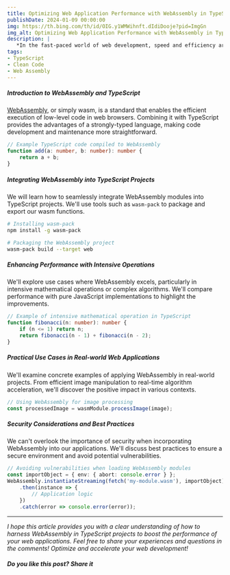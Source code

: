 ```yaml
---
title: Optimizing Web Application Performance with WebAssembly in TypeScript
publishDate: 2024-01-09 00:00:00
img: https://th.bing.com/th/id/OIG.y1WMWihnft.dIdiDooje?pid=ImgGn
img_alt: Optimizing Web Application Performance with WebAssembly in TypeScript by sergio campbell dev
description: |
   *In the fast-paced world of web development, speed and efficiency are paramount. In this article, we will explore how to use WebAssembly in conjunction with TypeScript to significantly enhance the performance of our web applications.*
tags:
- TypeScript
- Clean Code
- Web Assembly
---
```


##### **Introduction to WebAssembly and TypeScript**

[WebAssembly](https://webassembly.org/), or simply wasm, is a standard that enables the efficient execution of low-level code in web browsers. Combining it with TypeScript provides the advantages of a strongly-typed language, making code development and maintenance more straightforward.

```typescript
// Example TypeScript code compiled to WebAssembly
function add(a: number, b: number): number {
    return a + b;
}
```

##### **Integrating WebAssembly into TypeScript Projects**

We will learn how to seamlessly integrate WebAssembly modules into TypeScript projects. We'll use tools such as `wasm-pack` to package and export our wasm functions.

```bash
# Installing wasm-pack
npm install -g wasm-pack

# Packaging the WebAssembly project
wasm-pack build --target web
```

##### **Enhancing Performance with Intensive Operations**

We'll explore use cases where WebAssembly excels, particularly in intensive mathematical operations or complex algorithms. We'll compare performance with pure JavaScript implementations to highlight the improvements.

```typescript
// Example of intensive mathematical operation in TypeScript
function fibonacci(n: number): number {
    if (n <= 1) return n;
    return fibonacci(n - 1) + fibonacci(n - 2);
}
```

##### **Practical Use Cases in Real-world Web Applications**

We'll examine concrete examples of applying WebAssembly in real-world projects. From efficient image manipulation to real-time algorithm acceleration, we'll discover the positive impact in various contexts.

```typescript
// Using WebAssembly for image processing
const processedImage = wasmModule.processImage(image);
```

##### **Security Considerations and Best Practices**

We can't overlook the importance of security when incorporating WebAssembly into our applications. We'll discuss best practices to ensure a secure environment and avoid potential vulnerabilities.

```typescript
// Avoiding vulnerabilities when loading WebAssembly modules
const importObject = { env: { abort: console.error } };
WebAssembly.instantiateStreaming(fetch('my-module.wasm'), importObject)
    .then(instance => {
        // Application logic
    })
    .catch(error => console.error(error));
```

---

*I hope this article provides you with a clear understanding of how to harness WebAssembly in TypeScript projects to boost the performance of your web applications. Feel free to share your experiences and questions in the comments! Optimize and accelerate your web development!*

##### Do you like this post? Share it
